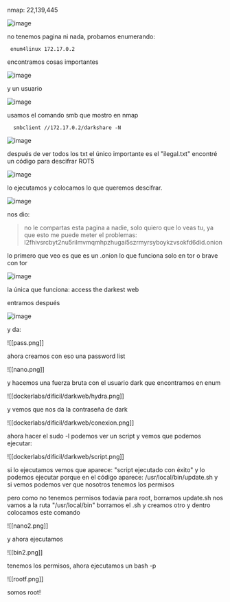 nmap: 22,139,445 

![image](https://github.com/user-attachments/assets/8de1d2d8-358c-4b12-9c59-13c26a6693da)

no tenemos pagina ni nada, probamos enumerando: 

     enum4linux 172.17.0.2

encontramos cosas importantes

![image](https://github.com/user-attachments/assets/75b5009c-14fb-4fe4-97c5-ec42e818863d)

y un usuario

![image](https://github.com/user-attachments/assets/17b3866b-e075-4f2b-b042-9923c287427f)

usamos el comando smb que mostro en nmap

      smbclient //172.17.0.2/darkshare -N

![image](https://github.com/user-attachments/assets/95cfd42d-5f2a-404c-9a20-2e26d1374e7f)

después de ver todos los txt el único importante es el "ilegal.txt"
encontré un código para descifrar ROT5 

![image](https://github.com/user-attachments/assets/94da370d-b6f5-4cfc-b5a9-a6ffd2f392c7)

lo ejecutamos y colocamos lo que queremos descifrar. 

![image](https://github.com/user-attachments/assets/3f7275bc-0adc-422b-ad72-846ed484037c)

nos dio:
> no le compartas esta pagina a nadie, solo quiero que lo veas tu, ya que esto me puede meter el problemas: l2fhivsrcbyt2nu5rilmvmqmhpzhugai5szrmyrsyboykzvsokfd6did.onion

lo primero que veo es que es un .onion lo que funciona solo en tor o brave con tor

![image](https://github.com/user-attachments/assets/4e00eaa8-3b3d-49e3-bf40-9c9cd9c16481)

la única que funciona: access the darkest web

entramos después  

![image](https://github.com/user-attachments/assets/87467713-60e1-4dfa-8d87-c01843c3be05)

y da:

![[pass.png]]

ahora creamos con eso una password list

![[nano.png]]

y hacemos una fuerza bruta con el usuario dark que encontramos en enum

![[dockerlabs/dificil/darkweb/hydra.png]]

y vemos que nos da la contraseña de dark

![[dockerlabs/dificil/darkweb/conexion.png]]

ahora hacer el sudo -l podemos ver un script y vemos que podemos ejecutar:

![[dockerlabs/dificil/darkweb/script.png]]

si lo ejecutamos vemos que aparece: "script ejecutado con éxito" y lo podemos ejecutar porque en el código aparece: /usr/local/bin/update.sh
y si vemos podemos ver que nosotros tenemos los permisos

pero como no tenemos permisos todavía para root, borramos update.sh
nos vamos a la ruta "/usr/local/bin"
borramos el .sh y creamos otro
y dentro colocamos este comando

![[nano2.png]]

y ahora ejecutamos 

![[bin2.png]]

tenemos los permisos, ahora ejecutamos un bash -p

![[rootf.png]]

 somos root!
